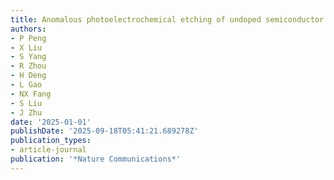 ```yaml
---
title: Anomalous photoelectrochemical etching of undoped semiconductor surfaces
authors:
- P Peng
- X Liu
- S Yang
- R Zhou
- H Deng
- L Gao
- NX Fang
- S Liu
- J Zhu
date: '2025-01-01'
publishDate: '2025-09-18T05:41:21.689278Z'
publication_types:
- article-journal
publication: '*Nature Communications*'
---
```


